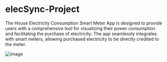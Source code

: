 # elecSync-Project
 The House Electricity Consumption Smart Meter App is designed to provide users with a comprehensive tool for visualizing their power consumption and facilitating the purchase of electricity. The app seamlessly integrates with smart meters, allowing purchased electricity to be directly credited to the meter.

 ![image](https://github.com/user-attachments/assets/36c0c47f-f50d-4083-901d-39a5dfc67418)

